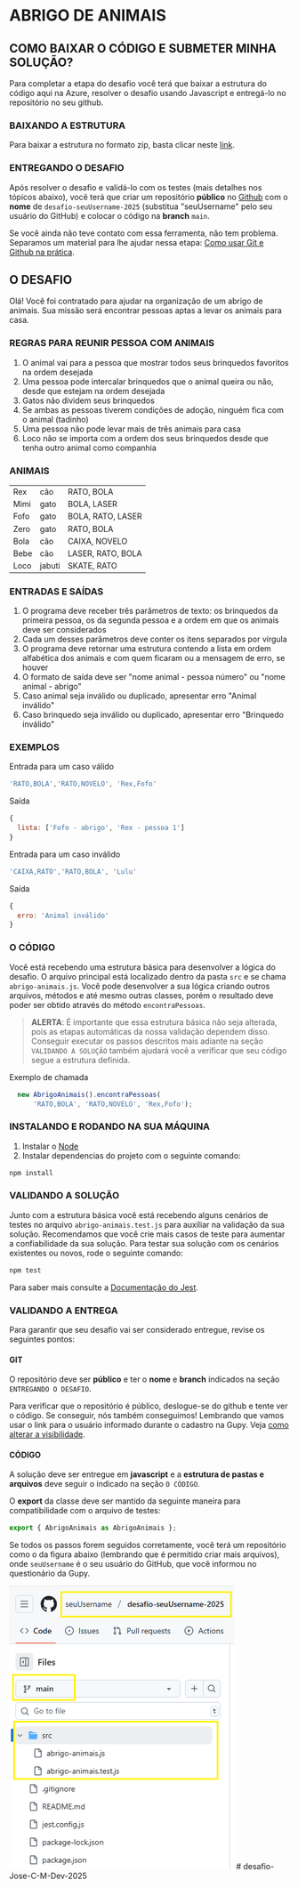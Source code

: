 # ABRIGO DE ANIMAIS

## COMO BAIXAR O CÓDIGO E SUBMETER MINHA SOLUÇÃO?
Para completar a etapa do desafio você terá que baixar a estrutura do código aqui na Azure, resolver o desafio usando Javascript e entregá-lo no repositório no seu github.

### BAIXANDO A ESTRUTURA
Para baixar a estrutura no formato zip, basta clicar neste [link](https://dev.azure.com/db-tecnologia/99dbf7ce-dadd-40d3-b827-e1648cb6a262/_apis/git/repositories/77bd95bc-00f0-4e15-9ea0-ae3d7f84428a/items?path=/&versionDescriptor%5BversionOptions%5D=0&versionDescriptor%5BversionType%5D=0&versionDescriptor%5Bversion%5D=main&resolveLfs=true&%24format=zip&api-version=5.0&download=true).

### ENTREGANDO O DESAFIO
Após resolver o desafio e validá-lo com os testes (mais detalhes nos tópicos abaixo), você terá que criar um repositório **público** no [Github](https://github.com/) com o **nome** de `desafio-seuUsername-2025` (substitua "seuUsername" pelo seu usuário do GitHub) e colocar o código na **branch** `main`.

Se você ainda não teve contato com essa ferramenta, não tem problema. Separamos um material para lhe ajudar nessa etapa: [Como usar Git e Github na prática](https://www.youtube.com/watch?v=UBAX-13g8OM).

## O DESAFIO
Olá! Você foi contratado para ajudar na organização de um abrigo de animais.
Sua missão será encontrar pessoas aptas a levar os animais para casa.

### REGRAS PARA REUNIR PESSOA COM ANIMAIS

1) O animal vai para a pessoa que mostrar todos seus brinquedos favoritos na ordem desejada
2) Uma pessoa pode intercalar brinquedos que o animal queira ou não, desde que estejam na ordem desejada
3) Gatos não dividem seus brinquedos
4) Se ambas as pessoas tiverem condições de adoção, ninguém fica com o animal (tadinho)
5) Uma pessoa não pode levar mais de três animais para casa
6) Loco não se importa com a ordem dos seus brinquedos desde que tenha outro animal como companhia

### ANIMAIS

  |           |           |                    |
  |-----------|-----------|--------------------|
  | Rex       | cão       | RATO, BOLA         |
  | Mimi      | gato      | BOLA, LASER        |
  | Fofo      | gato      | BOLA, RATO, LASER  |
  | Zero      | gato      | RATO, BOLA         |
  | Bola      | cão       | CAIXA, NOVELO      |
  | Bebe      | cão       | LASER, RATO, BOLA  |
  | Loco      | jabuti    | SKATE, RATO        |

### ENTRADAS E SAÍDAS

1) O programa deve receber três parâmetros de texto: os brinquedos da primeira pessoa, os da segunda pessoa e a ordem em que os animais deve ser considerados
2) Cada um desses parâmetros deve conter os itens separados por vírgula
3) O programa deve retornar uma estrutura contendo a lista em ordem alfabética dos animais e com quem ficaram ou a mensagem de erro, se houver
4) O formato de saída deve ser "nome animal - pessoa número" ou "nome animal - abrigo"
5) Caso animal seja inválido ou duplicado, apresentar erro "Animal inválido"
6) Caso brinquedo seja inválido ou duplicado, apresentar erro "Brinquedo inválido"

### EXEMPLOS

Entrada para um caso válido
```js
'RATO,BOLA','RATO,NOVELO', 'Rex,Fofo'
```
Saída
```js
{
  lista: ['Fofo - abrigo', 'Rex - pessoa 1']
}
```

Entrada para um caso inválido
```js
'CAIXA,RATO','RATO,BOLA', 'Lulu'
```
Saída
```js
{
  erro: 'Animal inválido'
}
```

### O CÓDIGO
Você está recebendo uma estrutura básica para desenvolver a lógica do desafio. O arquivo principal está localizado dentro da pasta `src` e se chama `abrigo-animais.js`. Você pode desenvolver a sua lógica criando outros arquivos, métodos e até mesmo outras classes, porém o resultado deve poder ser obtido através do método `encontraPessoas`.

> **ALERTA**:
> É importante que essa estrutura básica não seja alterada, pois as etapas automáticas da nossa validação dependem disso. Conseguir executar os passos descritos mais adiante na seção `VALIDANDO A SOLUÇÃO` também ajudará você a verificar que seu código segue a estrutura definida.

Exemplo de chamada
```js
  new AbrigoAnimais().encontraPessoas(
      'RATO,BOLA', 'RATO,NOVELO', 'Rex,Fofo');
```

### INSTALANDO E RODANDO NA SUA MÁQUINA
1. Instalar o [Node](https://nodejs.org/en/)
2. Instalar dependencias do projeto com o seguinte comando:
```bash
npm install
```

### VALIDANDO A SOLUÇÃO
Junto com a estrutura básica você está recebendo alguns cenários de testes no arquivo `abrigo-animais.test.js` para auxiliar na validação da sua solução. Recomendamos que você crie mais casos de teste para aumentar a confiabilidade da sua solução.
Para testar sua solução com os cenários existentes ou novos, rode o seguinte comando:
```bash
npm test
```

Para saber mais consulte a [Documentação do Jest](https://jest-archive-august-2023.netlify.app/pt-BR/docs/getting-started).

### VALIDANDO A ENTREGA
Para garantir que seu desafio vai ser considerado entregue, revise os seguintes pontos:

#### GIT
O repositório deve ser **público** e ter o **nome** e **branch** indicados na seção `ENTREGANDO O DESAFIO`.

Para verificar que o repositório é público, deslogue-se do github e tente ver o código. Se conseguir, nós também conseguimos! Lembrando que vamos usar o link para o usuário informado durante o cadastro na Gupy. Veja [como alterar a visibilidade](https://docs.github.com/pt/repositories/managing-your-repositorys-settings-and-features/managing-repository-settings/setting-repository-visibility#changing-a-repositorys-visibility).

#### CÓDIGO
A solução deve ser entregue em **javascript** e a **estrutura de pastas e arquivos** deve seguir o indicado na seção `O CÓDIGO`.

O **export** da classe deve ser mantido da seguinte maneira para compatibilidade com o arquivo de testes:
```js
export { AbrigoAnimais as AbrigoAnimais };
```

Se todos os passos forem seguidos corretamente, você terá um repositório como o da figura abaixo (lembrando que é permitido criar mais arquivos), onde `seuUsername` é o seu usuário do GitHub, que você informou no questionário da Gupy.

![Exemplo de repositório](estrutura-repositorio.png)
#   d e s a f i o - J o s e - C - M - D e v - 2 0 2 5 
 
 